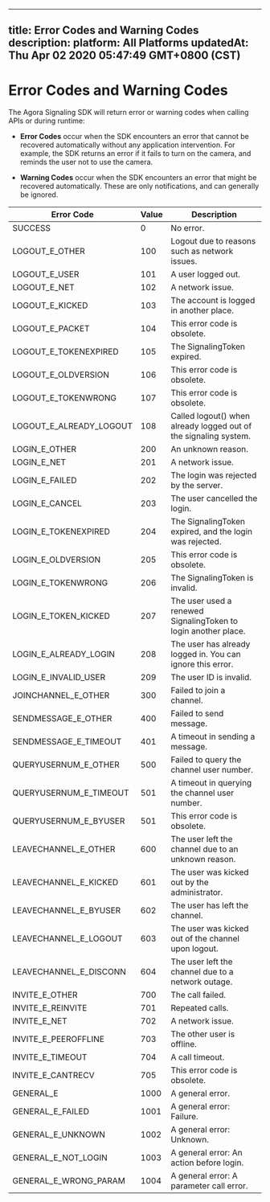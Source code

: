 
---
title: Error Codes and Warning Codes
description: 
platform: All Platforms
updatedAt: Thu Apr 02 2020 05:47:49 GMT+0800 (CST)
---
# Error Codes and Warning Codes
The Agora Signaling SDK will return error or warning codes when calling APIs or during runtime:

-   **Error Codes** occur when the SDK encounters an error that cannot be recovered automatically without any application intervention. For example, the SDK returns an error if it fails to turn on the camera, and reminds the user not to use the camera.

-   **Warning Codes** occur when the SDK encounters an error that might be recovered automatically. These are only notifications, and can generally be ignored.


<table>
<colgroup>
<col/>
<col/>
<col/>
</colgroup>
<thead>
<tr><th>Error Code</th>
<th>Value</th>
<th>Description</th>
</tr>
</thead>
<tbody>
<tr><td>SUCCESS</td>
<td>0</td>
<td>No error.</td>
</tr>
<tr><td>LOGOUT_E_OTHER</td>
<td>100</td>
<td>Logout due to reasons such as network issues.</td>
</tr>
<tr><td>LOGOUT_E_USER</td>
<td>101</td>
<td>A user logged out.</td>
</tr>
<tr><td>LOGOUT_E_NET</td>
<td>102</td>
<td>A network issue.</td>
</tr>
<tr><td>LOGOUT_E_KICKED</td>
<td>103</td>
<td>The account is logged in another place.</td>
</tr>
<tr><td>LOGOUT_E_PACKET</td>
<td>104</td>
<td>This error code is obsolete.</td>
</tr>
<tr><td>LOGOUT_E_TOKENEXPIRED</td>
<td>105</td>
<td>The SignalingToken expired.</td>
</tr>
<tr><td>LOGOUT_E_OLDVERSION</td>
<td>106</td>
<td>This error code is obsolete.</td>
</tr>
<tr><td>LOGOUT_E_TOKENWRONG</td>
<td>107</td>
<td>This error code is obsolete.</td>
</tr>
<tr><td>LOGOUT_E_ALREADY_LOGOUT</td>
<td>108</td>
<td>Called logout() when already logged out of the signaling system.</td>
</tr>
<tr><td>LOGIN_E_OTHER</td>
<td>200</td>
<td>An unknown reason.</td>
</tr>
<tr><td>LOGIN_E_NET</td>
<td>201</td>
<td>A network issue.</td>
</tr>
<tr><td>LOGIN_E_FAILED</td>
<td>202</td>
<td>The login was rejected by the server.</td>
</tr>
<tr><td>LOGIN_E_CANCEL</td>
<td>203</td>
<td>The user cancelled the login.</td>
</tr>
<tr><td>LOGIN_E_TOKENEXPIRED</td>
<td>204</td>
<td>The SignalingToken expired, and the login was rejected.</td>
</tr>
<tr><td>LOGIN_E_OLDVERSION</td>
<td>205</td>
<td>This error code is obsolete.</td>
</tr>
<tr><td>LOGIN_E_TOKENWRONG</td>
<td>206</td>
<td>The SignalingToken is invalid.</td>
</tr>
<tr><td>LOGIN_E_TOKEN_KICKED</td>
<td>207</td>
<td>The user used a renewed SignalingToken to login another place.</td>
</tr>
<tr><td>LOGIN_E_ALREADY_LOGIN</td>
<td>208</td>
<td>The user has already logged in. You can ignore this error.</td>
</tr>
<tr><td>LOGIN_E_INVALID_USER</td>
<td>209</td>
<td>The user ID is invalid.</td>
</tr>
<tr><td>JOINCHANNEL_E_OTHER</td>
<td>300</td>
<td>Failed to join a channel.</td>
</tr>
<tr><td>SENDMESSAGE_E_OTHER</td>
<td>400</td>
<td>Failed to send message.</td>
</tr>
<tr><td>SENDMESSAGE_E_TIMEOUT</td>
<td>401</td>
<td>A timeout in sending a message.</td>
</tr>
<tr><td>QUERYUSERNUM_E_OTHER</td>
<td>500</td>
<td>Failed to query the channel user number.</td>
</tr>
<tr><td>QUERYUSERNUM_E_TIMEOUT</td>
<td>501</td>
<td>A timeout in querying the channel user number.</td>
</tr>
<tr><td>QUERYUSERNUM_E_BYUSER</td>
<td>501</td>
<td>This error code is obsolete.</td>
</tr>
<tr><td>LEAVECHANNEL_E_OTHER</td>
<td>600</td>
<td>The user left the channel due to an unknown reason.</td>
</tr>
<tr><td>LEAVECHANNEL_E_KICKED</td>
<td>601</td>
<td>The user was kicked out by the administrator.</td>
</tr>
<tr><td>LEAVECHANNEL_E_BYUSER</td>
<td>602</td>
<td>The user has left the channel.</td>
</tr>
<tr><td>LEAVECHANNEL_E_LOGOUT</td>
<td>603</td>
<td>The user was kicked out of the channel upon logout.</td>
</tr>
<tr><td>LEAVECHANNEL_E_DISCONN</td>
<td>604</td>
<td>The user left the channel due to a network outage.</td>
</tr>
<tr><td>INVITE_E_OTHER</td>
<td>700</td>
<td>The call failed.</td>
</tr>
<tr><td>INVITE_E_REINVITE</td>
<td>701</td>
<td>Repeated calls.</td>
</tr>
<tr><td>INVITE_E_NET</td>
<td>702</td>
<td>A network issue.</td>
</tr>
<tr><td>INVITE_E_PEEROFFLINE</td>
<td>703</td>
<td>The other user is offline.</td>
</tr>
<tr><td>INVITE_E_TIMEOUT</td>
<td>704</td>
<td>A call timeout.</td>
</tr>
<tr><td>INVITE_E_CANTRECV</td>
<td>705</td>
<td>This error code is obsolete.</td>
</tr>
<tr><td>GENERAL_E</td>
<td>1000</td>
<td>A general error.</td>
</tr>
<tr><td>GENERAL_E_FAILED</td>
<td>1001</td>
<td>A general error: Failure.</td>
</tr>
<tr><td>GENERAL_E_UNKNOWN</td>
<td>1002</td>
<td>A general error: Unknown.</td>
</tr>
<tr><td>GENERAL_E_NOT_LOGIN</td>
<td>1003</td>
<td>A general error: An action before login.</td>
</tr>
<tr><td>GENERAL_E_WRONG_PARAM</td>
<td>1004</td>
<td>A general error: A parameter call error.</td>
</tr>
</tbody>
</table>




